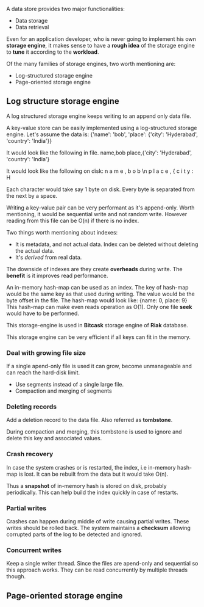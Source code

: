 A data store provides two major functionalities:
- Data storage
- Data retrieval

Even for an application developer, who is never going to implement his own **storage engine**, it makes sense to have a **rough idea** of the storage engine to **tune** it according to the **workload**.

Of the many families of storage engines, two worth mentioning are:
- Log-structured storage engine
- Page-oriented storage engine

## Log structure storage engine

A log structured storage engine keeps writing to an append only data file.

A key-value store can be easily implemented using a log-structured storage engine. Let's assume the data is:
{'name': 'bob', 'place': {'city': 'Hyderabad', 'country': 'India'}}

It would look like the following in file.
name,bob
place,{'city': 'Hyderabad', 'country': 'India'}

It would look like the following on disk:
n a m e , b o b \n p l a c e , { c i t y : H

Each character would take say 1 byte on disk. Every byte is separated from the next by a space.

Writing a key-value pair can be very performant as it's append-only. Worth mentioning, it would be sequential write and not random write.
However reading from this file can be O(n) if there is no index.

Two things worth mentioning about indexes:
- It is metadata, and not actual data. Index can be deleted without deleting the actual data.
- It's *derived* from real data.

The downside of indexes are they create **overheads** during write. The **benefit** is it improves read performance.

An in-memory hash-map can be used as an index. The key of hash-map would be the same key as that used during writing. The value would be the byte offset in the file.
The hash-map would look like:
{name: 0, place: 9}
This hash-map can make even reads operation as O(1). Only one file **seek** would have to be performed.

This storage-engine is used in **Bitcask** storage engine of **Riak** database.

This storage engine can be very efficient if all keys can fit in the memory.

### Deal with growing file size

If a single apend-only file is used it can grow, become unmanageable and can reach the hard-disk limit.

- Use segments instead of a single large file.
- Compaction and merging of segments

### Deleting records

Add a deletion record to the data file. Also referred as **tombstone**.

During compaction and merging, this tombstone is used to ignore and delete this key and associated values.

### Crash recovery

In case the system crashes or is restarted, the index, i.e in-memory hash-map is lost.
It can be rebuilt from the data but it would take O(n).

Thus a **snapshot** of in-memory hash is stored on disk, probably periodically. This can help build the index quickly in case of restarts.

### Partial writes

Crashes can happen during middle of write causing partial writes. These writes should be rolled back. The system maintains a **checksum** allowing corrupted parts of the log to be detected and ignored.

### Concurrent writes

Keep a single writer thread. Since the files are apend-only and sequential so this approach works.
They can be read concurrently by multiple threads though.

## Page-oriented storage engine
